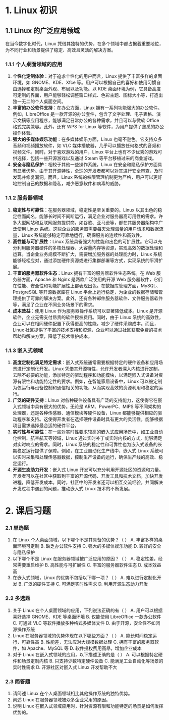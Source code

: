 # 1.	Linux 初识

## 1.1	Linux 的广泛应用领域

在当今数字化时代，Linux 凭借其独特的优势，在多个领域中都占据着重要地位，为不同行业和场景提供了稳定、高效且灵活的解决方案。

### 1.1.1	个人桌面领域的应用

1. **个性化定制体验**：对于追求个性化的用户而言，Linux 提供了丰富多样的桌面环境，如 GNOME、KDE、Xfce 等。用户可以根据自己的喜好和使用习惯自由选择和定制桌面外观、布局以及功能。以 KDE 桌面环境为例，它具备高度可定制的界面，用户能够轻松调整窗口样式、色彩主题、图标大小等，打造出独一无二的个人桌面空间。
2. **丰富的办公软件支持**：在办公方面，Linux 拥有一系列功能强大的办公软件。例如，LibreOffice 是一款开源的办公套件，包含了文字处理、电子表格、演示文稿等应用程序，能够满足日常办公的各种需求，并且可以与微软 Office 格式完美兼容。此外，还有 WPS for Linux 等软件，为用户提供了熟悉的办公操作体验。
3. **强大的多媒体娱乐功能**：在多媒体娱乐方面，Linux 也毫不逊色。它支持众多音频和视频播放软件，如 VLC 媒体播放器，几乎可以播放任何格式的音频和视频文件。同时，对于喜欢游戏的用户，Linux 平台上也有不少优秀的游戏可供选择，包括一些开源游戏以及通过 Steam 等平台移植过来的商业游戏。
4. **安全与隐私保护**：相较于其他一些操作系统，Linux 在安全和隐私保护方面具有显著优势。由于其开源特性，全球的开发者都可以对其进行安全审查，及时发现并修复漏洞。而且，Linux 系统的权限管理机制更为严格，用户可以更好地控制自己的数据和隐私，减少恶意软件和病毒的威胁。

### 1.1.2	服务器领域

1. **稳定性与可靠性**：在服务器领域，稳定性是至关重要的。Linux 以其出色的稳定性而闻名，能够长时间不间断运行，满足企业对服务器高可用性的需求。许多大型网站和互联网服务提供商，如谷歌、亚马逊等，都在其服务器架构中广泛使用 Linux 系统。这些企业的服务器需要每天处理海量的用户请求和数据流量，Linux 系统能够稳定可靠地运行，确保服务的连续性和高效性。
2. **高性能与可扩展性**：Linux 系统具备强大的性能和出色的可扩展性。它可以充分利用服务器硬件的多核处理器、大容量内存等资源，实现高效的数据处理和运算。当企业业务规模不断扩大，需要增加服务器的处理能力时，Linux 系统能够轻松应对，通过添加硬件资源或进行集群部署等方式，实现系统的平滑扩展。
3. **丰富的服务器软件生态**：Linux 拥有丰富的服务器软件生态系统。在 Web 服务器方面，Apache 和 Nginx 是两款广泛使用的开源 Web 服务器软件，它们在性能、安全性和功能扩展性上都表现出色。在数据库管理方面，MySQL、PostgreSQL 等开源数据库在 Linux 平台上运行稳定，为企业的数据存储和管理提供了可靠的解决方案。此外，还有各种邮件服务器软件、文件服务器软件等，满足了企业在不同业务场景下的需求。
4. **成本效益**：使用 Linux 作为服务器操作系统可以显著降低成本。Linux 是开源软件，企业无需支付昂贵的软件授权费用。同时，由于 Linux 系统的高效性，企业可以在相同硬件配置下获得更高的性能，减少了硬件采购成本。而且，Linux 社区提供了丰富的技术支持和资源，企业可以通过社区获取免费的技术帮助和解决方案，降低了技术维护成本。

### 1.1.3	嵌入式领域

1. **高度定制化满足特定需求**：嵌入式系统通常需要根据特定的硬件设备和应用场景进行定制化开发。Linux 凭借其开源特性，允许开发者深入内核进行定制，去除不必要的功能，添加特定的驱动程序和功能模块，以满足嵌入式设备对资源有限性和功能特定性的要求。例如，在智能家居设备中，Linux 可以被定制为仅运行与设备控制和通信相关的功能，从而实现高效的资源利用和稳定的运行。
2. **广泛的硬件支持**：Linux 对各种硬件设备具有广泛的支持能力，这使得它在嵌入式领域中具有很大的优势。无论是 ARM、PowerPC、MIPS 等不同架构的处理器，还是各种传感器、通信模块等硬件设备，Linux 都能够提供相应的驱动程序和支持。这使得开发者在选择硬件设备时具有更大的灵活性，能够根据项目需求选择最合适的硬件平台。
3. **实时性与可靠性**：在一些对实时性要求较高的嵌入式应用场景中，如工业自动化控制、航空航天等领域，Linux 通过实时补丁或实时内核的方式，能够满足对实时响应的需求。同时，Linux 系统的稳定性和可靠性也为嵌入式设备的长期稳定运行提供了保障。例如，在工业自动化生产线中，嵌入式 Linux 系统可以实时采集和处理传感器数据，控制生产设备的运行，确保生产线的高效、稳定运行。
4. **开源生态助力开发**：嵌入式 Linux 开发可以充分利用开源社区的资源和力量。开发者可以在社区中获取到丰富的开源代码、开发工具和技术文档，加快开发进程，降低开发成本。同时，社区中的开发者还可以相互交流经验，共同解决开发过程中遇到的问题，推动嵌入式 Linux 技术的不断发展。

# 2.	课后习题

### 2.1	单选题

1. 在 Linux 个人桌面领域，以下哪个不是其具备的优势？（ ）
   A. 丰富多样的桌面环境可定制 B. 缺乏办公软件支持 C. 强大的多媒体娱乐功能 D. 较好的安全与隐私保护
2. 以下哪个不是 Linux 在服务器领域被广泛应用的原因？（ ）
   A. 稳定性差，经常需要重启维护 B. 高性能与可扩展性 C. 丰富的服务器软件生态 D. 成本效益高
3. 在嵌入式领域，Linux 的优势不包括以下哪一项？（ ）
   A. 难以进行定制化开发 B. 广泛的硬件支持 C. 可满足实时性需求 D. 利用开源生态助力开发

### 2.2	多选题

1. 关于 Linux 在个人桌面领域的应用，下列说法正确的有（ ）
   A. 用户可以根据喜好选择 GNOME、KDE 等桌面环境 B. 仅能使用 LibreOffice 一款办公软件
   C. 可通过 VLC 等软件播放多种格式多媒体文件 D. 由于开源，安全性不如闭源操作系统
2. Linux 在服务器领域的优势体现在以下哪些方面？（ ）
   A. 能长时间稳定运行，可靠性高 B. 性能差，无法应对大规模数据处理 C. 拥有丰富的服务器软件，如 Apache、MySQL 等 D. 软件授权费用高昂，增加企业成本
3. 对于 Linux 在嵌入式领域的应用，以下描述正确的是（ ）
   A. 可以根据特定硬件和场景定制内核 B. 只支持少数特定硬件设备 C. 能满足工业自动化等场景的实时性需求 D. 开源社区对嵌入式 Linux 开发帮助不大

### 2.3	简答题

1. 请简述 Linux 在个人桌面领域相比其他操作系统的独特优势。
2. 阐述 Linux 在服务器领域被众多企业采用的原因。
3. 说明 Linux 在嵌入式领域应用时，针对资源有限和功能特定的场景是如何发挥优势的。
